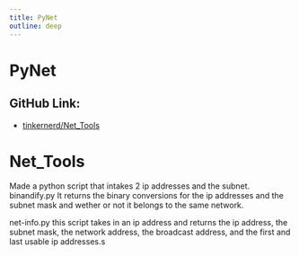 ```yaml
---
title: PyNet
outline: deep
---
```


# PyNet

## GitHub Link:
-  [tinkernerd/Net_Tools](https://www.github.com/tinkernerd/Net_Tools)
# Net_Tools
Made a python script that intakes 2 ip addresses and the subnet. 
binandify.py
It returns the binary conversions for the ip addresses and the subnet mask and wether or not it belongs to the same network. 

net-info.py
this script takes in an ip address and returns the ip address, the subnet mask, the network address, the broadcast address, and the first and last usable ip addresses.s